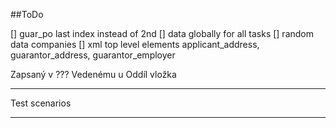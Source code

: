 


##ToDo

[] guar_po last index instead of 2nd
[] data globally for all tasks
[] random data companies
[] xml top level elements applicant_address, guarantor_address, guarantor_employer



Zapsaný v     ???
Vedenému u
Oddíl vložka

---

Test scenarios

---

